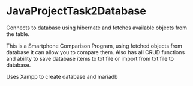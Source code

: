 # JavaProjectTask2Database

Connects to database using hibernate and fetches available objects from the table.

This is a Smartphone Comparison Program, using fetched objects from database it can allow you to compare them. Also has all CRUD functions and ability to save database items to txt file or import from txt file to database.

Uses Xampp to create database and mariadb
